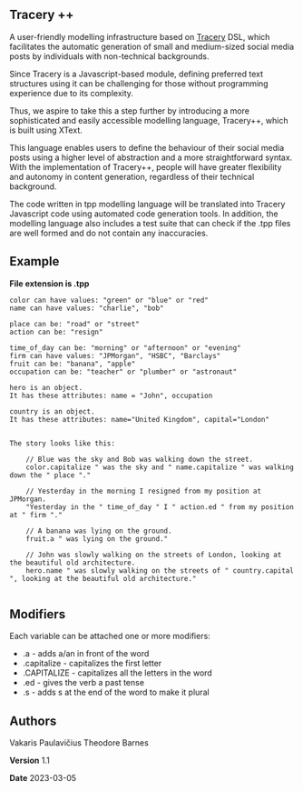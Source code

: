 ## Tracery ++

A user-friendly modelling infrastructure based on [Tracery](https://tracery.io) DSL, which facilitates the automatic generation of small and medium-sized social media posts by individuals with non-technical backgrounds.

Since Tracery is a Javascript-based module, defining preferred text structures using it can be challenging for those without programming experience due to its complexity.

Thus, we aspire to take this a step further by introducing a more sophisticated and easily accessible modelling language, Tracery++, which is built using XText.

This language enables users to define the behaviour of their social media posts using a higher level of abstraction and a more straightforward syntax. With the implementation of Tracery++, people will have greater flexibility and autonomy in content generation, regardless of their technical background.

The code written in tpp modelling language will be translated into Tracery Javascript code using automated code generation tools. In addition, the modelling language also includes a test suite that can check if the .tpp files are well formed and do  not contain any inaccuracies.

## Example

**File extension is .tpp**

```
color can have values: "green" or "blue" or "red"
name can have values: "charlie", "bob"

place can be: "road" or "street"
action can be: "resign"

time_of_day can be: "morning" or "afternoon" or "evening"
firm can have values: "JPMorgan", "HSBC", "Barclays"
fruit can be: "banana", "apple"
occupation can be: "teacher" or "plumber" or "astronaut"

hero is an object.
It has these attributes: name = "John", occupation

country is an object.
It has these attributes: name="United Kingdom", capital="London"


The story looks like this:

	// Blue was the sky and Bob was walking down the street.
	color.capitalize " was the sky and " name.capitalize " was walking down the " place "."
	
	// Yesterday in the morning I resigned from my position at JPMorgan.
	"Yesterday in the " time_of_day " I " action.ed " from my position at " firm "."
	
	// A banana was lying on the ground.
	fruit.a " was lying on the ground."
	
	// John was slowly walking on the streets of London, looking at the beautiful old architecture.
	hero.name " was slowly walking on the streets of " country.capital ", looking at the beautiful old architecture."
	
```
## Modifiers

Each variable can be attached one or more modifiers:

- .a - adds a/an in front of the word
- .capitalize - capitalizes the first letter
- .CAPITALIZE - capitalizes all the letters in the word
- .ed - gives the verb a past tense
- .s - adds s at the end of the word to make it plural

## Authors

Vakaris Paulavičius
Theodore Barnes

**Version** 1.1

**Date** 2023-03-05